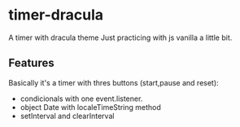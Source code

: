 # timer-dracula
A timer with dracula theme
Just practicing with js vanilla a little bit. 

## Features

Basically it's a timer with thres buttons (start,pause and reset):

- condicionals with one event.listener. 
- object Date with localeTimeString method
- setInterval and clearInterval 
